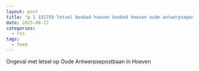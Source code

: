 ```yaml
---
layout: post
title: "p 1 331759 letsel bosbad hoeven bosbad hoeven oude antwerpsepostbaan hoeven"
date: 2025-08-17
categories: 
  - rss
tags: 
  - feed
---
```


Ongeval met letsel op Oude Antwerpsepostbaan in Hoeven
